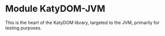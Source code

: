 # Module KatyDOM-JVM

This is the heart of the KatyDOM library, targeted to the JVM, primarily for testing purposes.

